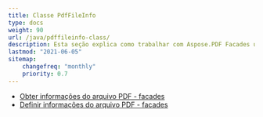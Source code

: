 ```yaml
---
title: Classe PdfFileInfo
type: docs
weight: 90
url: /java/pdffileinfo-class/
description: Esta seção explica como trabalhar com Aspose.PDF Facades usando a Classe PdfFileInfo.
lastmod: "2021-06-05"
sitemap:
    changefreq: "monthly"
    priority: 0.7
---
```


- [Obter informações do arquivo PDF - facades](/pdf/java/get-pdf-information/)
- [Definir informações do arquivo PDF - facades](/pdf/java/set-pdf-information/)